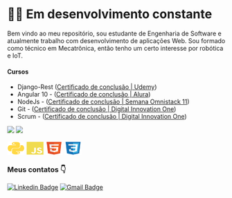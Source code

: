 # 🧑‍🚀  Em desenvolvimento constante

Bem vindo ao meu repositório, sou estudante de Engenharia de Software e atualmente trabalho com desenvolvimento de aplicações Web. Sou formado como técnico em Mecatrônica, então tenho um certo interesse por robótica e IoT.

#### Cursos
  - Django-Rest ([Certificado de conclusão | Udemy](http://ude.my/UC-f3830b8e-30f6-4151-abce-3021452cf24c))
  - Angular 10 - ([Certificado de conclusão | Alura](https://cursos.alura.com.br/certificate/3f167995-d4d9-4e0b-b96b-70c6bcc85ccc))
  - NodeJs - ([Certificado de conclusão | Semana Omnistack 11](https://storage.googleapis.com/golden-wind/semana-omnistack-11/marcosvinicius.mecatronica@gmail.com.pdf))
  - Git - ([Certificado de conclusão | Digital Innovation One](https://storage.googleapis.com/golden-wind/semana-omnistack-11/marcosvinicius.mecatronica@gmail.com.pdf))
  - Scrum - ([Certificado de conclusão | Digital Innovation One](https://certificates.digitalinnovation.one/2870C5FC?utm_campaign=website&utm_source=sendgrid&utm_medium=organic))


<div>
	<img height="180em" src="https://github-readme-stats.vercel.app/api?username=CostaMarcos&show_icons=true&theme=dracula&include_all_commits=true&count_private=true"/>
	<img height="180em" src="https://github-readme-stats.vercel.app/api/top-langs/?username=CostaMarcos&layout=compact&langs_count=16&theme=dracula"/>
</div>

<div style="display: inline_block"><br>
  <img align="center" alt="Jon-Js" height="30" width="40" src="https://raw.githubusercontent.com/devicons/devicon/master/icons/python/python-plain.svg">
  <img align="center" alt="Jon-Js" height="30" width="40" src="https://raw.githubusercontent.com/devicons/devicon/master/icons/javascript/javascript-plain.svg">
  <img align="center" alt="Jon-HTML" height="30" width="40" src="https://raw.githubusercontent.com/devicons/devicon/master/icons/html5/html5-original.svg">
  <img align="center" alt="Jon-CSS" height="30" width="40" src="https://raw.githubusercontent.com/devicons/devicon/master/icons/css3/css3-original.svg">
</div>


### Meus contatos 👇 

[![Linkedin Badge](https://img.shields.io/badge/-Linkedin-3045B3?style=flat-square&logo=Linkedin&logoColor=white&link=https://www.linkedin.com/in/marcos-vinicius-dev/)](https://www.linkedin.com/in/marcos-vinicius-dev/) [![Gmail Badge](https://img.shields.io/badge/-Gmail-B33038?style=flat-square&logo=Gmail&logoColor=white&link=mailto:marcosvinicius.mecatronica@gmail.com)](mailto:marcosvinicius.mecatronica@gmail.com)
